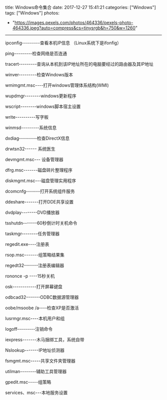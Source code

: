 title: Windows命令集合
date: 2017-12-27 15:41:21
categories: ["Windows"]
tags: ["Windows"]
photos:
  - "https://images.pexels.com/photos/464336/pexels-photo-464336.jpeg?auto=compress&cs=tinysrgb&h=750&w=1260"
---

ipconfig---------查看本机IP信息 （Linux系统下是ifonfig）

ping---------检查网络是否连通

tracert---------查询从本机到该IP地址所在的电脑要经过的路由器及其IP地址

winver---------检查Windows版本

wmimgmt.msc----打开windows管理体系结构(WMI)

wupdmgr--------windows更新程序

wscript--------windows脚本宿主设置

write----------写字板

winmsd---------系统信息

dxdiag---------检查DirectX信息

drwtsn32------ 系统医生

devmgmt.msc--- 设备管理器

dfrg.msc-------磁盘碎片整理程序

diskmgmt.msc---磁盘管理实用程序

dcomcnfg-------打开系统组件服务

ddeshare-------打开DDE共享设置

dvdplay--------DVD播放器

tsshutdn-------60秒倒计时关机命令

taskmgr--------任务管理器

regedit.exe----注册表

rsop.msc-------组策略结果集

regedt32-------注册表编辑器

rononce -p ----15秒关机

osk------------打开屏幕键盘

odbcad32-------ODBC数据源管理器

oobe/msoobe /a----检查XP是否激活

lusrmgr.msc----本机用户和组

logoff---------注销命令

iexpress-------木马捆绑工具，系统自带

Nslookup-------IP地址侦测器

fsmgmt.msc-----共享文件夹管理器

utilman--------辅助工具管理器

gpedit.msc-----组策略

services、msc---本地服务设置
